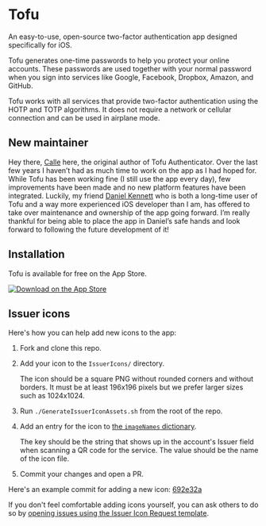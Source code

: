 # Tofu

An easy-to-use, open-source two-factor authentication app designed specifically
for iOS.

Tofu generates one-time passwords to help you protect your online accounts.
These passwords are used together with your normal password when you sign into
services like Google, Facebook, Dropbox, Amazon, and GitHub.

Tofu works with all services that provide two-factor authentication using the
HOTP and TOTP algorithms. It does not require a network or cellular connection
and can be used in airplane mode.

## New maintainer

Hey there, [Calle](https://github.com/calleluks) here, the original author of Tofu Authenticator. Over the last few years I haven’t had as much time to work on the app as I had hoped for. While Tofu has been working fine (I still use the app every day), few improvements have been made and no new platform features have been integrated. Luckily, my friend [Daniel Kennett](https://github.com/ikenndac) who is both a long-time user of Tofu and a way more experienced iOS developer than I am, has offered to take over maintenance and ownership of the app going forward. I’m really thankful for being able to place the app in Daniel’s safe hands and look forward to following the future development of it!

## Installation

Tofu is available for free on the App Store.

[![Download on the App Store](https://tofuauth.com/images/app-store.svg)](https://itunes.apple.com/app/tofu-authenticator/id1082229305)

## Issuer icons

Here's how you can help add new icons to the app:

1. Fork and clone this repo.

2. Add your icon to the `IssuerIcons/` directory.

   The icon should be a square PNG without rounded corners and without borders.
   It must be at least 196x196 pixels but we prefer larger sizes such as
   1024x1024.

3. Run `./GenerateIssuerIconAssets.sh` from the root of the repo.

4. Add an entry for the icon to [the `imageNames` dictionary](https://github.com/calleerlandsson/Tofu/blob/master/Tofu/AccountCell.swift#L15).

   The key should be the string that shows up in the account's Issuer field
   when scanning a QR code for the service. The value should be the name of the
   icon file.

5. Commit your changes and open a PR.

Here's an example commit for adding a new icon: [692e32a](https://github.com/calleerlandsson/Tofu/commit/692e32a9744bcaa360e4d7db9f00c4e90f6f66ac)

If you don't feel comfortable adding icons yourself, you can ask others to do
so by [opening issues using the Issuer Icon Request template](https://github.com/calleerlandsson/Tofu/issues/new?labels=icon+request&template=issuer-icon-request.md&title=Add+an+icon+for+Example).
